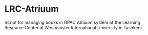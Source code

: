 # LRC-Atriuum
Script for managing books in OPAC Atriuum system of the Learning Resource Center at Westminster International University in Tashkent.
